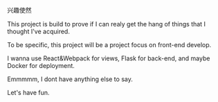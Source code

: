 兴趣使然

This project is build to prove if I can realy get the hang of things that I thought I've acquired.

To be specific, this project will be a project focus on front-end develop.

I wanna use React&Webpack for views, Flask for back-end, and maybe Docker for deployment.

Emmmmm, I dont have anything else to say.

Let's have fun. 
